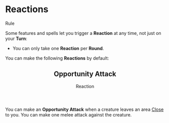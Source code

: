 # Reactions

Rule

Some features and spells let you trigger a **Reaction** at any time, not just on your **Turn**:

  + You can only take one **Reaction** per **Round**.

You can make the following **Reactions** by default:

<section class="small summaries">

<section class="summary">

<header>

## Opportunity Attack

Reaction

</header>

You can make an **Opportunity Attack** when a creature leaves an area [Close](pages/rules/distance.md) to you. You can make one melee attack against the creature.

</section>

</section>
